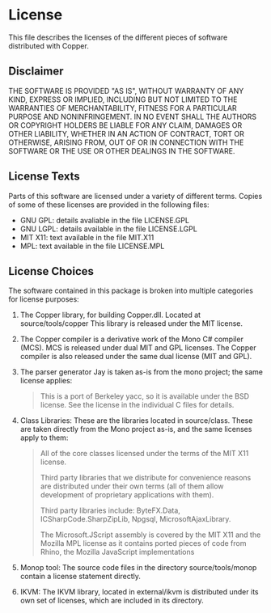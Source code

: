 # License
This file describes the licenses of the different pieces of 
software distributed with Copper. 

## Disclaimer
THE SOFTWARE IS PROVIDED "AS IS", WITHOUT WARRANTY OF ANY KIND, 
EXPRESS OR IMPLIED, INCLUDING BUT NOT LIMITED TO THE WARRANTIES 
OF MERCHANTABILITY, FITNESS FOR A PARTICULAR PURPOSE AND 
NONINFRINGEMENT. IN NO EVENT SHALL THE AUTHORS OR COPYRIGHT 
HOLDERS BE LIABLE FOR ANY CLAIM, DAMAGES OR OTHER LIABILITY, 
WHETHER IN AN ACTION OF CONTRACT, TORT OR OTHERWISE, ARISING FROM, 
OUT OF OR IN CONNECTION WITH THE SOFTWARE OR THE USE OR OTHER 
DEALINGS IN THE SOFTWARE.

## License Texts 
Parts of this software are licensed under a variety of different
terms. Copies of some of these licenses are provided in the 
following files:
*	GNU GPL: details avaliable in the file LICENSE.GPL
*	GNU LGPL: details available in the file LICENSE.LGPL
*	MIT X11: text available in the file MIT.X11
*	MPL: text available in the file LICENSE.MPL

## License Choices
The software contained in this package is broken into multiple 
categories for license purposes:

1. 	The Copper library, for building Copper.dll. Located at 
	source/tools/copper  This library is released under the 
	MIT license.

2.	The Copper compiler is a derivative work of the 
	Mono C# compiler (MCS). MCS is released under dual
	MIT and GPL licenses. The Copper compiler is also released 
	under the same dual license (MIT and GPL). 

3.  The parser generator Jay is taken as-is from the mono 
	project; the same license applies:
	> This is a port of Berkeley yacc, so it is available under 
	>the BSD license. See the license in the individual C files 
	>for details.
	
4.	Class Libraries:
	These are the libraries located in source/class. These 
	are taken directly from the Mono project as-is, and the 
	same licenses apply to them:
	
	> All of the core classes licensed under the terms of
	> the MIT X11 license.
	>
	> Third party libraries that we distribute for
	> convenience reasons are distributed under their own
	> terms (all of them allow development of proprietary
	> applications with them).
	>
	> Third party libraries include: ByteFX.Data,
	> ICSharpCode.SharpZipLib, Npgsql, MicrosoftAjaxLibrary.
	>
	> The Microsoft.JScript assembly is covered by the
	> MIT X11 and the Mozilla MPL license as it contains
	> ported pieces of code from Rhino, the Mozilla JavaScript
	> implementations
	
5.  Monop tool: 
	The source code files in the directory source/tools/monop 
	contain a license statement directly.
	
6.  IKVM:
	The IKVM library, located in external/ikvm
	is distributed under its own set of licenses, which 
	are included in its directory.